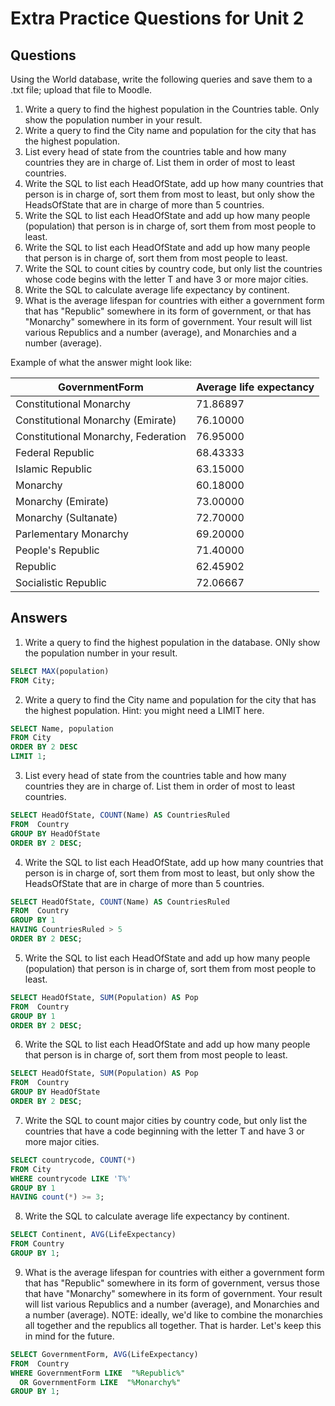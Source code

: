 # Extra Practice Questions for Unit 2

## Questions
Using the World database, write the following queries and save them to a .txt file; upload that file to Moodle.
1. Write a query to find the highest population in the Countries table. Only show the population number in your result.
1. Write a query to find the City name and population for the city that has the highest population.
1. List every head of state from the countries table and how many countries they are in charge of. List them in order of most to least countries.
1. Write the SQL to list each HeadOfState, add up how many countries that person is in charge of, sort them from most to least, but only show the HeadsOfState that are in charge of more than 5 countries.
1. Write the SQL to list each HeadOfState and add up how many people (population) that person is in charge of, sort them from most people to least.
1. Write the SQL to list each HeadOfState and add up how many people that person is in charge of, sort them from most people to least.
1. Write the SQL to count cities by country code, but only list the countries whose code begins with the letter T and have 3 or more major cities.
1. Write the SQL to calculate average life expectancy by continent.
1. What is the average lifespan for countries with either a government form that has "Republic" somewhere in its form of government, or that has "Monarchy" somewhere in its form of government. Your result will list various Republics and a number (average), and Monarchies and a number (average). 

Example of what the answer might look like:

| GovernmentForm | Average life expectancy |
|--------------- | ----------------------- |
| Constitutional Monarchy	| 71.86897 |
| Constitutional Monarchy (Emirate)	| 76.10000 |
| Constitutional Monarchy, Federation	| 76.95000 |
| Federal Republic	| 68.43333 |
| Islamic Republic	| 63.15000 |
| Monarchy	| 60.18000 |
| Monarchy (Emirate) | 73.00000 |
| Monarchy (Sultanate) | 72.70000 |
| Parlementary Monarchy | 69.20000 |
| People's Republic	| 71.40000 |
| Republic | 62.45902 |
| Socialistic Republic | 72.06667 |

## Answers
1. Write a query to find the highest population in the database. ONly show the population number in your result.
```sql
SELECT MAX(population) 
FROM City;
```
2. Write a query to find the City name and population for the city that has the highest population. Hint: you might need a LIMIT here.
```sql 
SELECT Name, population
FROM City
ORDER BY 2 DESC 
LIMIT 1;
```
3. List every head of state from the countries table and how many countries they are in charge of. List them in order of most to least countries.
```sql
SELECT HeadOfState, COUNT(Name) AS CountriesRuled 
FROM  Country 
GROUP BY HeadOfState
ORDER BY 2 DESC;
```
4. Write the SQL to list each HeadOfState, add up how many countries that person is in charge of, sort them from most to least, but only show the HeadsOfState that are in charge of more than 5 countries.
```sql
SELECT HeadOfState, COUNT(Name) AS CountriesRuled 
FROM  Country 
GROUP BY 1 
HAVING CountriesRuled > 5 
ORDER BY 2 DESC;
```
5. Write the SQL to list each HeadOfState and add up how many people (population) that person is in charge of, sort them from most people to least.
```sql
SELECT HeadOfState, SUM(Population) AS Pop 
FROM  Country
GROUP BY 1 
ORDER BY 2 DESC;
```
6. Write the SQL to list each HeadOfState and add up how many people that person is in charge of, sort them from most people to least.
```sql
SELECT HeadOfState, SUM(Population) AS Pop 
FROM  Country
GROUP BY HeadOfState 
ORDER BY 2 DESC;
```
7. Write the SQL to count major cities by country code, but only list the countries that have a code beginning with the letter T and have 3 or more major cities.
```sql
SELECT countrycode, COUNT(*) 
FROM City 
WHERE countrycode LIKE 'T%' 
GROUP BY 1 
HAVING count(*) >= 3;
```
8. Write the SQL to calculate average life expectancy by continent.
```sql
SELECT Continent, AVG(LifeExpectancy) 
FROM Country 
GROUP BY 1;
```
9. What is the average lifespan for countries with either a government form that has "Republic" somewhere in its form of government, versus those that have "Monarchy" somewhere in its form of government. Your result will list various Republics and a number (average), and Monarchies and a number (average). NOTE: ideally, we'd like to combine the monarchies all together and the republics all together. That is harder. Let's keep this in mind for the future.
```sql
SELECT GovernmentForm, AVG(LifeExpectancy) 
FROM  Country
WHERE GovernmentForm LIKE  "%Republic%"
  OR GovernmentForm LIKE  "%Monarchy%" 
GROUP BY 1;
```
